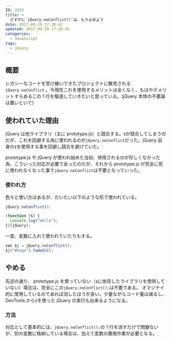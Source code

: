 ```yaml
---
ID: 3243
title: >
  さすがに`jQuery.noConflict()`は、もう止めよう
date: 2017-09-19 17:28:42
updated: 2017-09-19 17:28:42
categories:
  - JavaScript
tags:
  - jQuery
---
```


## 概要

レガシーなコードを受け継いできたプロジェクトに散見される `jQuery.noConflict` 。今現在これを使用するメリットは全くなく、もはやデメリットすらあるこの 1 行を駆逐していきたいと思っている。(jQuery 本体の不要論は置いといて)

<!--more-->

## 使われていた理由

jQuery は他ライブラリ（主に prototype.js）と競合する。`$`が競合してしまうのだが、これを回避する為に使われるのが`jQuery.noConflict`だった。jQuery 自身の`$`を使用する事を回避し競合を避けていた。

prototype.js や jQuery が使われ始めた当初、併用されるのが珍しくなかった為、こういった対応が必要であったのだが、それから prototype.js が完全に死に使われなくなった事で`jQuery.noConflict`は不要となっていった。

### 使われ方

色々と使い方はあるが、だいたい以下のような形で使われている。

```js
jQuery.noConflict();

(function ($) {
  console.log("Hello");
})(jQuery);
```

一度、変数に入れて使われていたりもする。

```js
var $j = jQuery.noConflict();
$j("#hoge").fadeIn();
```

## やめる

先述の通り、 prototype.js を使っていない（`$`に依存したライブラリを使用していない）場合は、完全にこの`jQuery.noConflict();`は不要である。
オマジナイ的に使用しているのであれば消したほうが良い。少量ながらコード量は減るし、DevTools から`$`を使った jQuery の実行も出来るようになる。

### 方法

対応として基本的には、`jQuery.noConflict();`の 1 行を消すだけで問題ないが、別の変数に格納している場合は、加えて変数の置換作業が必要となる。
